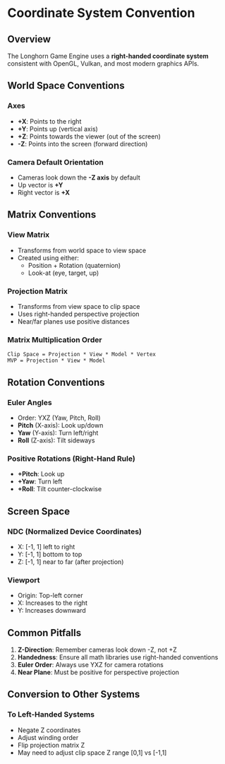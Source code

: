 # Coordinate System Convention

## Overview

The Longhorn Game Engine uses a **right-handed coordinate system** consistent with OpenGL, Vulkan, and most modern graphics APIs.

## World Space Conventions

### Axes
- **+X**: Points to the right
- **+Y**: Points up (vertical axis)
- **+Z**: Points towards the viewer (out of the screen)
- **-Z**: Points into the screen (forward direction)

### Camera Default Orientation
- Cameras look down the **-Z axis** by default
- Up vector is **+Y**
- Right vector is **+X**

## Matrix Conventions

### View Matrix
- Transforms from world space to view space
- Created using either:
  - Position + Rotation (quaternion)
  - Look-at (eye, target, up)

### Projection Matrix
- Transforms from view space to clip space
- Uses right-handed perspective projection
- Near/far planes use positive distances

### Matrix Multiplication Order
```
Clip Space = Projection * View * Model * Vertex
MVP = Projection * View * Model
```

## Rotation Conventions

### Euler Angles
- Order: YXZ (Yaw, Pitch, Roll)
- **Pitch** (X-axis): Look up/down
- **Yaw** (Y-axis): Turn left/right  
- **Roll** (Z-axis): Tilt sideways

### Positive Rotations (Right-Hand Rule)
- **+Pitch**: Look up
- **+Yaw**: Turn left
- **+Roll**: Tilt counter-clockwise

## Screen Space

### NDC (Normalized Device Coordinates)
- X: [-1, 1] left to right
- Y: [-1, 1] bottom to top
- Z: [-1, 1] near to far (after projection)

### Viewport
- Origin: Top-left corner
- X: Increases to the right
- Y: Increases downward

## Common Pitfalls

1. **Z-Direction**: Remember cameras look down -Z, not +Z
2. **Handedness**: Ensure all math libraries use right-handed conventions
3. **Euler Order**: Always use YXZ for camera rotations
4. **Near Plane**: Must be positive for perspective projection

## Conversion to Other Systems

### To Left-Handed Systems
- Negate Z coordinates
- Adjust winding order
- Flip projection matrix Z
- May need to adjust clip space Z range [0,1] vs [-1,1]